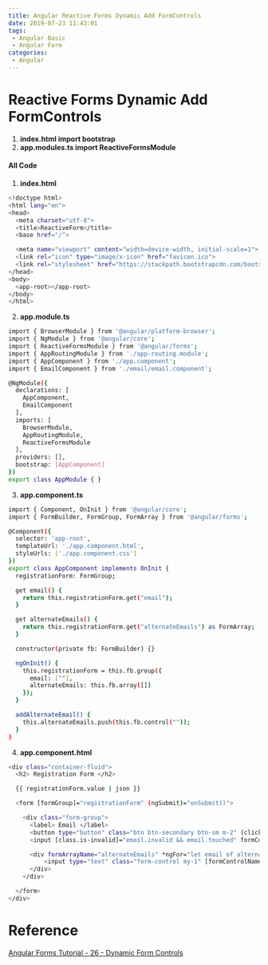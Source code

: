 ```yaml
---
title: Angular Reactive Forms Dynamic Add FormControls
date: 2019-07-23 11:43:01
tags:
 - Angular Basic
 - Angular Form
categories: 
 - Angular
---
```


# Reactive Forms Dynamic Add FormControls
1. **index.html import bootstrap**
2. **app.modules.ts import ReactiveFormsModule**

#### All Code
1. **index.html**
~~~ bash
<!doctype html>
<html lang="en">
<head>
  <meta charset="utf-8">
  <title>ReactiveForm</title>
  <base href="/">

  <meta name="viewport" content="width=device-width, initial-scale=1">
  <link rel="icon" type="image/x-icon" href="favicon.ico">
  <link rel="stylesheet" href="https://stackpath.bootstrapcdn.com/bootstrap/4.3.1/css/bootstrap.min.css" integrity="sha384-ggOyR0iXCbMQv3Xipma34MD+dH/1fQ784/j6cY/iJTQUOhcWr7x9JvoRxT2MZw1T" crossorigin="anonymous">
</head>
<body>
  <app-root></app-root>
</body>
</html>
~~~

2. **app.module.ts**
~~~ bash
import { BrowserModule } from '@angular/platform-browser';
import { NgModule } from '@angular/core';
import { ReactiveFormsModule } from '@angular/forms';
import { AppRoutingModule } from './app-routing.module';
import { AppComponent } from './app.component';
import { EmailComponent } from './email/email.component';

@NgModule({
  declarations: [
    AppComponent,
    EmailComponent
  ],
  imports: [
    BrowserModule,
    AppRoutingModule,
    ReactiveFormsModule
  ],
  providers: [],
  bootstrap: [AppComponent]
})
export class AppModule { }
~~~

3. **app.component.ts**
~~~ bash
import { Component, OnInit } from '@angular/core';
import { FormBuilder, FormGroup, FormArray } from '@angular/forms';

@Component({
  selector: 'app-root',
  templateUrl: './app.component.html',
  styleUrls: ['./app.component.css']
})
export class AppComponent implements OnInit {
  registrationForm: FormGroup;

  get email() {
    return this.registrationForm.get("email");
  }

  get alternateEmails() {
    return this.registrationForm.get("alternateEmails") as FormArray;
  }

  constructor(private fb: FormBuilder) {}

  ngOnInit() {
    this.registrationForm = this.fb.group({
      email: [""],
      alternateEmails: this.fb.array([])
    });
  }

  addAlternateEmail() {
    this.alternateEmails.push(this.fb.control(""));
  }
}
~~~

4. **app.component.html**
~~~ bash
<div class="container-fluid">
  <h2> Registration Form </h2>

  {{ registrationForm.value | json }}

  <form [formGroup]="registrationForm" (ngSubmit)="onSubmit()">

    <div class="form-group">
      <label> Email </label>
      <button type="button" class="btn btn-secondary btn-sm m-2" (click)="addAlternateEmail()"> Add e-mail </button>
      <input [class.is-invalid]="email.invalid && email.touched" formControlName="email" type="text" class="form-control" />

      <div formArrayName="alternateEmails" *ngFor="let email of alternateEmails.controls; let i=index">
          <input type="text" class="form-control my-1" [formControlName]="i" />
      </div>
    </div>

  </form>
</div>
~~~

# Reference
[Angular Forms Tutorial - 26 - Dynamic Form Controls](https://www.youtube.com/watch?v=4nJJQMxZkF0&list=PLC3y8-rFHvwhBRAgFinJR8KHIrCdTkZcZ&index=58)